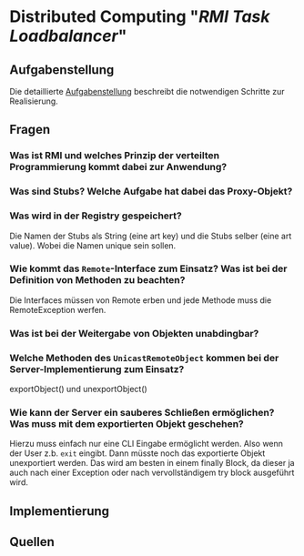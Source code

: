# Distributed Computing "*RMI Task Loadbalancer*" 

## Aufgabenstellung
Die detaillierte [Aufgabenstellung](TASK.md) beschreibt die notwendigen Schritte zur Realisierung.

## Fragen

### Was ist RMI und welches Prinzip der verteilten Programmierung kommt dabei zur Anwendung?

### Was sind Stubs? Welche Aufgabe hat dabei das Proxy-Objekt?

### Was wird in der Registry gespeichert?

Die Namen der Stubs als String (eine art key) und die Stubs selber (eine art value).
Wobei die Namen unique sein sollen.

### Wie kommt das `Remote`-Interface zum Einsatz? Was ist bei der Definition von Methoden zu beachten?

Die Interfaces müssen von Remote erben und jede Methode muss die RemoteException werfen.

### Was ist bei der Weitergabe von Objekten unabdingbar?



### Welche Methoden des `UnicastRemoteObject` kommen bei der Server-Implementierung zum Einsatz?

exportObject() und unexportObject()

### Wie kann der Server ein sauberes Schließen ermöglichen? Was muss mit dem exportierten Objekt geschehen?

Hierzu muss einfach nur eine CLI Eingabe ermöglicht werden. Also wenn der User z.b. ``exit`` eingibt.
Dann müsste noch das exportierte Objekt unexportiert werden. Das wird am besten in einem finally Block, da dieser ja auch nach einer Exception oder nach vervollständigem try block ausgeführt wird.

## Implementierung

## Quellen
